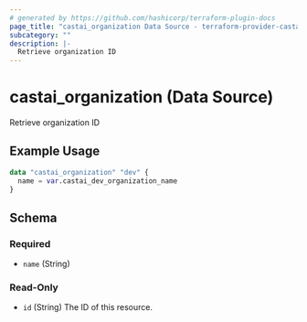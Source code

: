 ```yaml
---
# generated by https://github.com/hashicorp/terraform-plugin-docs
page_title: "castai_organization Data Source - terraform-provider-castai"
subcategory: ""
description: |-
  Retrieve organization ID
---
```


# castai_organization (Data Source)

Retrieve organization ID

## Example Usage

```terraform
data "castai_organization" "dev" {
  name = var.castai_dev_organization_name
}
```

<!-- schema generated by tfplugindocs -->
## Schema

### Required

- `name` (String)

### Read-Only

- `id` (String) The ID of this resource.



